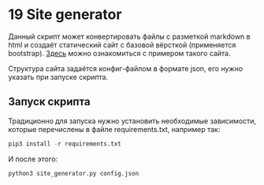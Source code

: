 # 19 Site generator

Данный скрипт может конвертировать файлы с разметкой markdown в html и создаёт статический сайт с базовой вёрсткой (применяется bootstrap). [Здесь](https://conformist-mw.github.io/19_site_generator/site/index.html) можно ознакомиться с примером такого сайта. 

Структура сайта задаётся конфиг-файлом в формате json, его нужно указать при запуске скрипта. 

## Запуск скрипта

Традиционно для запуска нужно установить необходимые зависимости, которые перечислены в файле requirements.txt, например так:

```python
pip3 install -r requirements.txt
```
И после этого:
```bash
python3 site_generator.py config.json
```
